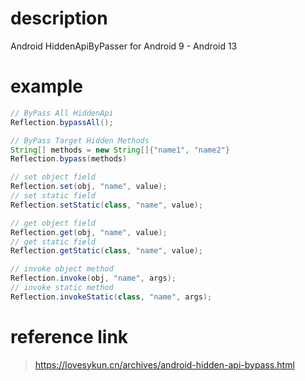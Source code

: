 # description
Android HiddenApiByPasser for Android 9 - Android 13

# example
```java
// ByPass All HiddenApi
Reflection.bypassAll();

// ByPass Target Hidden Methods
String[] methods = new String[]{"name1", "name2"}
Reflection.bypass(methods)

// set object field
Reflection.set(obj, "name", value);
// set static field
Reflection.setStatic(class, "name", value);

// get object field
Reflection.get(obj, "name", value);
// get static field
Reflection.getStatic(class, "name", value);

// invoke object method
Reflection.invoke(obj, "name", args);
// invoke static method
Reflection.invokeStatic(class, "name", args);
```

# reference link
> https://lovesykun.cn/archives/android-hidden-api-bypass.html
